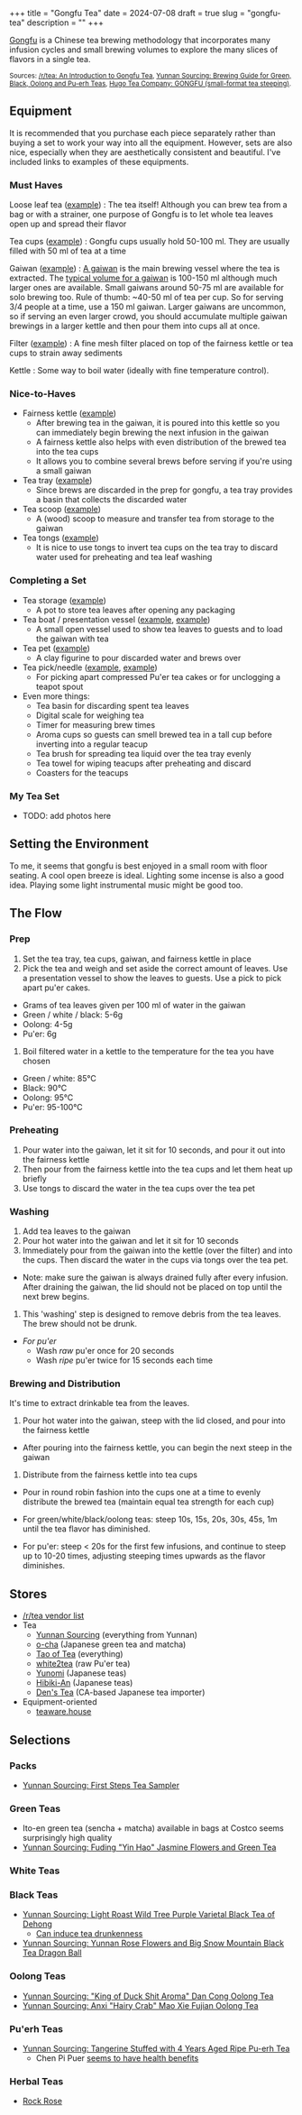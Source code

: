 +++
title = "Gongfu Tea"
date = 2024-07-08
draft = true
slug = "gongfu-tea"
description = ""
+++

[Gongfu](https://en.wikipedia.org/wiki/Gongfu_tea) is a Chinese tea brewing methodology that incorporates many infusion cycles and small brewing volumes to explore the many slices of flavors in a single tea.

<small>
Sources:
  <a href="https://www.reddit.com/r/tea/comments/5yj6mt/an_introduction_to_gongfu_tea/">/r/tea: An Introduction to Gongfu Tea</a>,
  <a href="https://yunnansourcing.com/pages/brewing-guide-for-green-black-oolong-and-pu-erh-teas)">Yunnan Sourcing: Brewing Guide for Green, Black, Oolong and Pu-erh Teas</a>,
  <a href="https://www.hugotea.com/blogs/making-tea/gongfu">Hugo Tea Company: GONGFU (small-format tea steeping)</a>.
</small>

## Equipment

It is recommended that you purchase each piece separately rather than buying a set to work your way into all the equipment.
However, sets are also nice, especially when they are aesthetically consistent and beautiful.
I've included links to examples of these equipments.

### Must Haves

Loose leaf tea ([example](https://yunnansourcing.us/collections/curated-tea-samplers/products/starter-pack))
: The tea itself! Although you can brew tea from a bag or with a strainer, one purpose of Gongfu is to let whole tea leaves open up and spread their flavor

Tea cups ([example](https://yunnansourcing.us/collections/cups/products/desert-and-sky-glazed-ceramic-gaiwan-and-cups?variant=35434050846879))
: Gongfu cups usually hold 50-100 ml. They are usually filled with 50 ml of tea at a time

Gaiwan ([example](https://yunnansourcing.us/collections/gaiwans/products/bamboo-motif-jingdezhen-porcelain-gaiwan))
: [A gaiwan](https://en.wikipedia.org/wiki/Gaiwan) is the main brewing vessel where the tea is extracted.
The [typical volume for a gaiwan](https://www.reddit.com/r/GongFuTea/comments/18z09qt/best_size_for_gaiwan/) is 100-150 ml although much larger ones are available.
Small gaiwans around 50-75 ml are available for solo brewing too.
Rule of thumb: ~40-50 ml of tea per cup. So for serving 3/4 people at a time, use a 150 ml gaiwan. Larger gaiwans are uncommon, so if serving an even larger crowd, you should accumulate multiple gaiwan brewings in a larger kettle and then pour them into cups all at once.

Filter ([example](https://teaware.house/collections/tools-and-tea-accessories/products/copy-of-buy-it-for-life-stainless-steel-tea-filter-large))
: A fine mesh filter placed on top of the fairness kettle or tea cups to strain away sediments

Kettle
: Some way to boil water (ideally with fine temperature control).

### Nice-to-Haves

- Fairness kettle ([example](https://yunnansourcing.us/collections/cha-hai/products/wood-fired-kiln-cu-tao-clay-cha-hai))
  - After brewing tea in the gaiwan, it is poured into this kettle so you can immediately begin brewing the next infusion in the gaiwan
  - A fairness kettle also helps with even distribution of the brewed tea into the tea cups
  - It allows you to combine several brews before serving if you're using a small gaiwan
- Tea tray ([example](https://teaware.house/collections/tools-and-tea-accessories/products/black-cover-bamboo-tea-tray))
  - Since brews are discarded in the prep for gongfu, a tea tray provides a basin that collects the discarded water
- Tea scoop ([example](https://yunnansourcing.com/collections/tongs/products/narra-wood-lotus-flower-harwood-cha-dao-set-for-gong-fu-tea))
  - A (wood) scoop to measure and transfer tea from storage to the gaiwan
- Tea tongs ([example](https://teaware.house/collections/tools-and-tea-accessories/products/bamboo-sliver-tea-tongs))
  - It is nice to use tongs to invert tea cups on the tea tray to discard water used for preheating and tea leaf washing

### Completing a Set

- Tea storage ([example](https://teaware.house/collections/tools-and-tea-accessories/products/red-jun-yao-porcelain-tea-jar))
  - A pot to store tea leaves after opening any packaging
- Tea boat / presentation vessel ([example](https://teaware.house/collections/tools-and-tea-accessories/products/celadon-cherry-blossom-tea-boat-1), [example](https://yunnansourcing.us/collections/cha-he-presentation-vessels/products/white-porcelain-classic-cha-he-presentation-vessel))
  - A small open vessel used to show tea leaves to guests and to load the gaiwan with tea
- Tea pet ([example](https://yunnansourcing.com/collections/tea-mascots/products/yixing-purple-clay-ox-tea-mascot))
  - A clay figurine to pour discarded water and brews over
- Tea pick/needle ([example](https://teaware.house/collections/tools-and-tea-accessories/products/cigarillo-tea-needle-light-wood), [example](https://yunnansourcing.us/collections/picks-and-pryers-for-taking-apart-pu-erh-cakes/products/sandalwood-pick-for-prying-apart-pu-erh-tea-cakes))
  - For picking apart compressed Pu'er tea cakes or for unclogging a teapot spout
- Even more things:
  - Tea basin for discarding spent tea leaves
  - Digital scale for weighing tea
  - Timer for measuring brew times
  - Aroma cups so guests can smell brewed tea in a tall cup before inverting into a regular teacup
  - Tea brush for spreading tea liquid over the tea tray evenly
  - Tea towel for wiping teacups after preheating and discard
  - Coasters for the teacups

### My Tea Set

- TODO: add photos here

## Setting the Environment

To me, it seems that gongfu is best enjoyed in a small room with floor seating.
A cool open breeze is ideal.
Lighting some incense is also a good idea.
Playing some light instrumental music might be good too.

## The Flow

### Prep

1. Set the tea tray, tea cups, gaiwan, and fairness kettle in place
1. Pick the tea and weigh and set aside the correct amount of leaves. Use a presentation vessel to show the leaves to guests. Use a pick to pick apart pu'er cakes.
  - Grams of tea leaves given per 100 ml of water in the gaiwan
  - Green / white / black: 5-6g
  - Oolong: 4-5g
  - Pu'er: 6g
1. Boil filtered water in a kettle to the temperature for the tea you have chosen
  - Green / white: 85°C
  - Black: 90°C
  - Oolong: 95°C
  - Pu'er: 95-100°C

### Preheating

1. Pour water into the gaiwan, let it sit for 10 seconds, and pour it out into the fairness kettle
1. Then pour from the fairness kettle into the tea cups and let them heat up briefly
1. Use tongs to discard the water in the tea cups over the tea pet

### Washing

1. Add tea leaves to the gaiwan
1. Pour hot water into the gaiwan and let it sit for 10 seconds
1. Immediately pour from the gaiwan into the kettle (over the filter) and into the cups. Then discard the water in the cups via tongs over the tea pet.
  - Note: make sure the gaiwan is always drained fully after every infusion. After draining the gaiwan, the lid should not be placed on top until the next brew begins.
1. This 'washing' step is designed to remove debris from the tea leaves. The brew should not be drunk.

- *For pu'er*
  - Wash *raw* pu'er once for 20 seconds
  - Wash *ripe* pu'er twice for 15 seconds each time

### Brewing and Distribution

It's time to extract drinkable tea from the leaves.

1. Pour hot water into the gaiwan, steep with the lid closed, and pour into the fairness kettle
  - After pouring into the fairness kettle, you can begin the next steep in the gaiwan
1. Distribute from the fairness kettle into tea cups
  - Pour in round robin fashion into the cups one at a time to evenly distribute the brewed tea (maintain equal tea strength for each cup)

- For green/white/black/oolong teas: steep 10s, 15s, 20s, 30s, 45s, 1m until the tea flavor has diminished.
- For pu'er: steep < 20s for the first few infusions, and continue to steep up to 10-20 times, adjusting steeping times upwards as the flavor diminishes.

## Stores

- [/r/tea vendor list](https://www.reddit.com/r/tea/wiki/vendors/page_01/)
- Tea
  - [Yunnan Sourcing](https://yunnansourcing.com/) (everything from Yunnan)
  - [o-cha](https://www.o-cha.com/) (Japanese green tea and matcha)
  - [Tao of Tea](https://taooftea.com/) (everything)
  - [white2tea](https://white2tea.com/) (raw Pu'er tea)
  - [Yunomi](https://yunomi.life/) (Japanese teas)
  - [Hibiki-An](https://www.hibiki-an.com/) (Japanese teas)
  - [Den's Tea](https://denstea.com/) (CA-based Japanese tea importer)
- Equipment-oriented
  - [teaware.house](https://teaware.house/)

## Selections

### Packs

- [Yunnan Sourcing: First Steps Tea Sampler](https://yunnansourcing.us/collections/curated-tea-samplers/products/starter-pack)

### Green Teas

- Ito-en green tea (sencha + matcha) available in bags at Costco seems surprisingly high quality
- [Yunnan Sourcing: Fuding "Yin Hao" Jasmine Flowers and Green Tea](https://yunnansourcing.us/products/fuding-yin-hao-jasmine-flowers-and-green-tea?_pos=1&_sid=65d47044e&_ss=r)

### White Teas

### Black Teas

- [Yunnan Sourcing: Light Roast Wild Tree Purple Varietal Black Tea of Dehong](https://yunnansourcing.com/products/light-roast-wild-tree-purple-varietal-black-tea-of-dehong?variant=43915912904903)
  - [Can induce tea drunkenness](https://www.reddit.com/r/tea/comments/1blskol/stuff_got_me_messed_up/)
- [Yunnan Sourcing: Yunnan Rose Flowers and Big Snow Mountain Black Tea Dragon Ball](https://yunnansourcing.com/products/yunnan-rose-flowers-and-big-snow-mountain-black-tea-dragon-ball?variant=53229211925)

### Oolong Teas

- [Yunnan Sourcing: "King of Duck Shit Aroma" Dan Cong Oolong Tea](https://yunnansourcing.com/products/king-of-duck-shit-aroma-dan-cong-oolong-tea?variant=44148455473351)
- [Yunnan Sourcing: Anxi "Hairy Crab" Mao Xie Fujian Oolong Tea](https://yunnansourcing.com/products/anxi-hairy-crab-mao-xie-fujian-oolong-tea?variant=43202628321479)

### Pu'erh Teas

- [Yunnan Sourcing: Tangerine Stuffed with 4 Years Aged Ripe Pu-erh Tea](https://yunnansourcing.com/products/tangerine-stuffed-with-4-years-aged-ripe-pu-erh-tea?variant=35648765574)
  - Chen Pi Puer [seems to have health benefits](https://twitter.com/JulianaLung/status/1761498269900021812)

### Herbal Teas

- [Rock Rose](https://www.biokoma.com/products/cistus-rock-rose-cistus-incanus-dried-leaves-40-bags-2oz)

